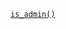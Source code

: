 <p><code><a href="https://developer.wordpress.org/reference/functions/is_admin/">is_admin()</a></code></p>
